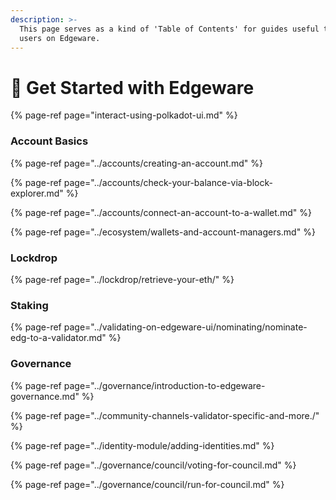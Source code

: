 ```yaml
---
description: >-
  This page serves as a kind of 'Table of Contents' for guides useful to new
  users on Edgeware.
---
```


# 🎊 Get Started with Edgeware



{% page-ref page="interact-using-polkadot-ui.md" %}



### Account Basics

{% page-ref page="../accounts/creating-an-account.md" %}

{% page-ref page="../accounts/check-your-balance-via-block-explorer.md" %}

{% page-ref page="../accounts/connect-an-account-to-a-wallet.md" %}

{% page-ref page="../ecosystem/wallets-and-account-managers.md" %}

### Lockdrop

{% page-ref page="../lockdrop/retrieve-your-eth/" %}

### Staking

{% page-ref page="../validating-on-edgeware-ui/nominating/nominate-edg-to-a-validator.md" %}

### Governance

{% page-ref page="../governance/introduction-to-edgeware-governance.md" %}

{% page-ref page="../community-channels-validator-specific-and-more./" %}

{% page-ref page="../identity-module/adding-identities.md" %}

{% page-ref page="../governance/council/voting-for-council.md" %}

{% page-ref page="../governance/council/run-for-council.md" %}



